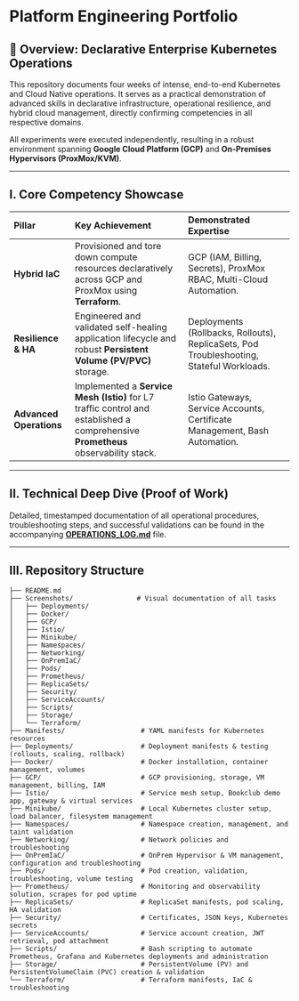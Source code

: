 # Platform Engineering Portfolio

## 🚀 Overview: Declarative Enterprise Kubernetes Operations

This repository documents four weeks of intense, end-to-end Kubernetes and Cloud Native operations. It serves as a practical demonstration of advanced skills in declarative infrastructure, operational resilience, and hybrid cloud management, directly confirming competencies in all respective domains.

All experiments were executed independently, resulting in a robust environment spanning **Google Cloud Platform (GCP)** and **On-Premises Hypervisors (ProxMox/KVM)**.

---

## I. Core Competency Showcase

| Pillar | Key Achievement | Demonstrated Expertise |
| :--- | :--- | :--- |
| **Hybrid IaC** | Provisioned and tore down compute resources declaratively across GCP and ProxMox using **Terraform**. | GCP (IAM, Billing, Secrets), ProxMox RBAC, Multi-Cloud Automation. |
| **Resilience & HA** | Engineered and validated self-healing application lifecycle and robust **Persistent Volume (PV/PVC)** storage. | Deployments (Rollbacks, Rollouts), ReplicaSets, Pod Troubleshooting, Stateful Workloads. |
| **Advanced Operations** | Implemented a **Service Mesh (Istio)** for L7 traffic control and established a comprehensive **Prometheus** observability stack. | Istio Gateways, Service Accounts, Certificate Management, Bash Automation. |

---

## II. Technical Deep Dive (Proof of Work)

Detailed, timestamped documentation of all operational procedures, troubleshooting steps, and successful validations can be found in the accompanying **[OPERATIONS_LOG.md](OPERATIONS_LOG.md)** file.

---

## III. Repository Structure
```
├── README.md
├── Screenshots/                # Visual documentation of all tasks
│   ├── Deployments/
│   ├── Docker/
│   ├── GCP/
│   ├── Istio/
│   ├── Minikube/
│   ├── Namespaces/
│   ├── Networking/
│   ├── OnPremIaC/
│   ├── Pods/
│   ├── Prometheus/
│   ├── ReplicaSets/
│   ├── Security/
│   ├── ServiceAccounts/
│   ├── Scripts/
│   ├── Storage/
│   └── Terraform/
├── Manifests/                   # YAML manifests for Kubernetes resources
├── Deployments/                 # Deployment manifests & testing (rollouts, scaling, rollback)
├── Docker/                      # Docker installation, container management, volumes
├── GCP/                         # GCP provisioning, storage, VM management, billing, IAM
├── Istio/                       # Service mesh setup, Bookclub demo app, gateway & virtual services
├── Minikube/                    # Local Kubernetes cluster setup, load balancer, filesystem management
├── Namespaces/                  # Namespace creation, management, and taint validation
├── Networking/                  # Network policies and troubleshooting
├── OnPremIaC/                   # OnPrem Hypervisor & VM management, configuration and troubleshooting
├── Pods/                        # Pod creation, validation, troubleshooting, volume testing
├── Prometheus/                  # Monitoring and observability solution, scrapes for pod uptime
├── ReplicaSets/                 # ReplicaSet manifests, pod scaling, HA validation
├── Security/                    # Certificates, JSON keys, Kubernetes secrets
├── ServiceAccounts/             # Service account creation, JWT retrieval, pod attachment
├── Scripts/                     # Bash scripting to automate Prometheus, Grafana and Kubernetes deployments and administration
├── Storage/                     # PersistentVolume (PV) and PersistentVolumeClaim (PVC) creation & validation
└── Terraform/                   # Terraform manifests, IaC & troubleshooting
```
